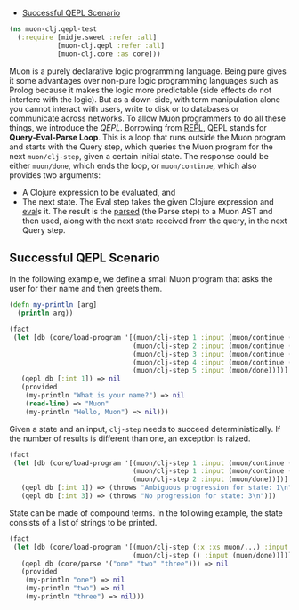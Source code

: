   * [Successful QEPL Scenario](#successful-qepl-scenario)
```clojure
(ns muon-clj.qepl-test
  (:require [midje.sweet :refer :all]
            [muon-clj.qepl :refer :all]
            [muon-clj.core :as core]))

```
Muon is a purely declarative logic programming language.
Being pure gives it some advantages over non-pure logic programming languages such as Prolog
because it makes the logic more predictable (side effects do not interfere with the logic).
But as a down-side, with term manipulation alone you cannot interact with users,
write to disk or to databases or communicate across networks.
To allow Muon programmers to do all these things, we introduce the _QEPL_.
Borrowing from [REPL](https://en.wikipedia.org/wiki/Read%E2%80%93eval%E2%80%93print_loop), QEPL stands for __Query-Eval-Parse Loop__.
This is a loop that runs outside the Muon program and starts with the Query step, which
queries the Muon program for the next `muon/clj-step`, given a certain initial state.
The response could be either `muon/done`, which ends the loop, or `muon/continue`, which also provides two arguments:
* A Clojure expression to be evaluated, and
* The next state.
The Eval step takes the given Clojure expression and [eval](https://clojuredocs.org/clojure.core/eval)s it.
The result is the [parsed](core.md#term-handling) (the Parse step) to a Muon AST and then used,
along with the next state received from the query, in the next Query step.
## Successful QEPL Scenario
In the following example, we define a small Muon program that asks the user for their name and then greets them.
```clojure
(defn my-println [arg]
  (println arg))

(fact
 (let [db (core/load-program '[(muon/clj-step 1 :input (muon/continue (muon-clj.qepl-test/my-println "What is your name?") 2))
                               (muon/clj-step 2 :input (muon/continue (clojure.core/read-line) 3))
                               (muon/clj-step 3 :input (muon/continue (clojure.core/str "Hello, " :input) 4))
                               (muon/clj-step 4 :input (muon/continue (muon-clj.qepl-test/my-println :input) 5))
                               (muon/clj-step 5 :input (muon/done))])]
   (qepl db [:int 1]) => nil
   (provided
    (my-println "What is your name?") => nil
    (read-line) => "Muon"
    (my-println "Hello, Muon") => nil)))

```
Given a state and an input, `clj-step` needs to succeed deterministically.
If the number of results is different than one, an exception is raized.
```clojure
(fact
 (let [db (core/load-program '[(muon/clj-step 1 :input (muon/continue (muon-clj.qepl-test/my-println "What is your name?") 2))
                               (muon/clj-step 1 :input (muon/continue (muon-clj.qepl-test/my-println "Was heißt du?") 2))
                               (muon/clj-step 2 :input (muon/done))])]
   (qepl db [:int 1]) => (throws "Ambiguous progression for state: 1\n")
   (qepl db [:int 3]) => (throws "No progression for state: 3\n")))

```
State can be made of compound terms.
In the following example, the state consists of a list of strings to be printed.
```clojure
(fact
 (let [db (core/load-program '[(muon/clj-step (:x :xs muon/...) :input (muon/continue (muon-clj.qepl-test/my-println :x) :xs))
                               (muon/clj-step () :input (muon/done))])]
   (qepl db (core/parse '("one" "two" "three"))) => nil
   (provided
    (my-println "one") => nil
    (my-println "two") => nil
    (my-println "three") => nil)))
```

